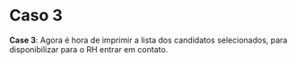 # Caso 3

**Case 3**: Agora é hora de imprimir a lista dos candidatos selecionados, para disponibilizar para o RH entrar em contato.
